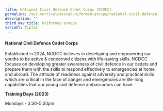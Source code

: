 ```yaml
---
title: National Civil Defense Cadet Corps (NCDCC)
permalink: /our-curriculum/cca/uniformed-groups/national-civil-defense-cadet-corps/
description: ""
third_nav_title: Uniformed Groups
variant: tiptap
---
```

<h4>National Civil Defence Cadet Corps</h4>
<p>Established in 2024, NCDCC believes in developing and empowering our youths
to be active &amp; concerned citizens with life-saving skills. NCDCC focuses
on developing greater awareness of civil defence in our cadets and prepare
them with the skills to respond effectively to emergencies at home and
abroad. The attitude of readiness against adversity and practical skills
which are critical in the face of danger and emergencies are life-long
capabilities that our young civil defence ambassadors can have.</p>
<p><strong>Training Days (2023)</strong>
</p>
<p>Mondays - 3:30-5:30pm</p>